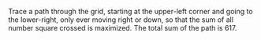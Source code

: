 Trace a path through the grid, starting at the upper-left corner and going to the lower-right, only ever moving right or down, so that the sum of all number square crossed is maximized. The total sum of the path is 617.
